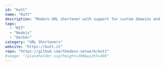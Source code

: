 ```yaml
---
id: "kutt"
name: "Kutt"
description: "Modern URL shortener with support for custom domains and custom URLs."
tags:
  - "MIT"
  - "Nodejs"
  - "Docker"
category: "URL Shorteners"
website: "https://kutt.it"
repo: "https://github.com/thedevs-network/kutt"
#image: "/placeholder.svg?height=300&width=400"
---
```


